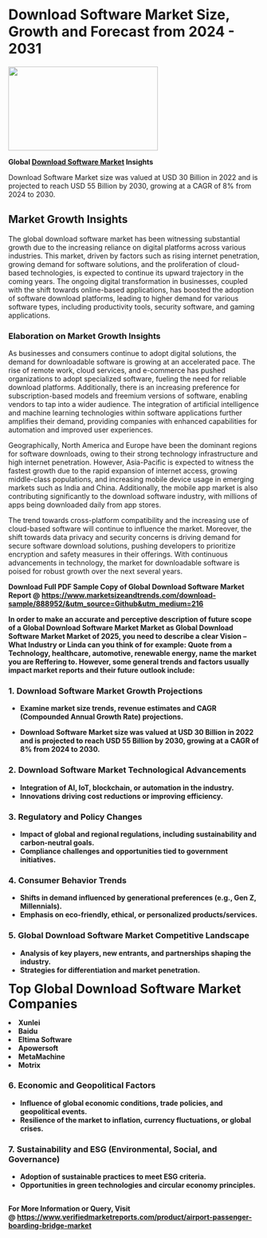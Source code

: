 <H1>Download Software Market Size, Growth and Forecast from 2024 - 2031</H1><img class="aligncenter size-medium wp-image-584254" src="https://thirdeyenews.in/wp-content/uploads/2024/09/Global-Market-Research-300x168.jpeg" alt="" width="300" height="168" /><p><strong>Global&nbsp;<a href="https://www.marketsizeandtrends.com/download-sample/888952/&amp;utm_source=Github&utm_medium=216">Download Software Market</a> Insights</strong></p><p>Download Software Market size was valued at USD 30 Billion in 2022 and is projected to reach USD 55 Billion by 2030, growing at a CAGR of 8% from 2024 to 2030.</p><p><!DOCTYPE html> <html lang="en"> <head> <meta charset="UTF-8"> <meta name="viewport" content="width=device-width, initial-scale=1.0"> <title>Download Software Market Growth Insights</title> </head> <body> <h2>Market Growth Insights</h2> <p>The global download software market has been witnessing substantial growth due to the increasing reliance on digital platforms across various industries. This market, driven by factors such as rising internet penetration, growing demand for software solutions, and the proliferation of cloud-based technologies, is expected to continue its upward trajectory in the coming years. The ongoing digital transformation in businesses, coupled with the shift towards online-based applications, has boosted the adoption of software download platforms, leading to higher demand for various software types, including productivity tools, security software, and gaming applications.</p> <p><strong></strong></p> <h3>Elaboration on Market Growth Insights</h3> <p>As businesses and consumers continue to adopt digital solutions, the demand for downloadable software is growing at an accelerated pace. The rise of remote work, cloud services, and e-commerce has pushed organizations to adopt specialized software, fueling the need for reliable download platforms. Additionally, there is an increasing preference for subscription-based models and freemium versions of software, enabling vendors to tap into a wider audience. The integration of artificial intelligence and machine learning technologies within software applications further amplifies their demand, providing companies with enhanced capabilities for automation and improved user experiences.</p> <p>Geographically, North America and Europe have been the dominant regions for software downloads, owing to their strong technology infrastructure and high internet penetration. However, Asia-Pacific is expected to witness the fastest growth due to the rapid expansion of internet access, growing middle-class populations, and increasing mobile device usage in emerging markets such as India and China. Additionally, the mobile app market is also contributing significantly to the download software industry, with millions of apps being downloaded daily from app stores.</p> <p>The trend towards cross-platform compatibility and the increasing use of cloud-based software will continue to influence the market. Moreover, the shift towards data privacy and security concerns is driving demand for secure software download solutions, pushing developers to prioritize encryption and safety measures in their offerings. With continuous advancements in technology, the market for downloadable software is poised for robust growth over the next several years.</p> <p><strong></p><p><span class=""><strong>Download Full PDF Sample Copy of Global Download Software Market Report</strong> @ <a href="https://www.marketsizeandtrends.com/download-sample/888952/&amp;utm_source=Github&utm_medium=216" target="_blank">https://www.marketsizeandtrends.com/download-sample/888952/&amp;utm_source=Github&utm_medium=216</a></span></p><p>In order to make an accurate and perceptive description of future scope of a Global&nbsp;Download Software Market Market as Global&nbsp;Download Software Market Market of 2025, you need to describe a clear Vision &ndash; What Industry or Linda can you think of for example: Quote from a Technology, healthcare, automotive, renewable energy, name the market you are Reffering to. However, some general trends and factors usually impact market reports and their future outlook include:</p><h3>1.&nbsp;<strong>Download Software Market Growth Projections</strong></h3><ul><li>Examine market size trends, revenue estimates and CAGR (Compounded Annual Growth Rate) projections.</li><li><p>Download Software Market size was valued at USD 30 Billion in 2022 and is projected to reach USD 55 Billion by 2030, growing at a CAGR of 8% from 2024 to 2030.</p></li></ul><h3>2.&nbsp;<strong>Download Software Market Technological Advancements</strong></h3><ul><li>Integration of AI, IoT, blockchain, or automation in the industry.</li><li>Innovations driving cost reductions or improving efficiency.</li></ul><h3>3.&nbsp;<strong>Regulatory and Policy Changes</strong></h3><ul><li>Impact of global and regional regulations, including sustainability and carbon-neutral goals.</li><li>Compliance challenges and opportunities tied to government initiatives.</li></ul><h3>4.&nbsp;<strong>Consumer Behavior Trends</strong></h3><ul><li>Shifts in demand influenced by generational preferences (e.g., Gen Z, Millennials).</li><li>Emphasis on eco-friendly, ethical, or personalized products/services.</li></ul><h3>5.&nbsp;<strong>Global Download Software Market Competitive Landscape</strong></h3><ul><li>Analysis of key players, new entrants, and partnerships shaping the industry.</li><li>Strategies for differentiation and market penetration.</li></ul><p data-pm-slice="1 1 []"><span style="color: inherit; font-family: inherit; font-size: 25px;">Top Global Download Software Market Companies</span></p><div class="" data-test-id=""><p><li>Xunlei</li><li> Baidu</li><li> Eltima Software</li><li> Apowersoft</li><li> MetaMachine</li><li> Motrix</li></p></div><h3>6.&nbsp;<strong>Economic and Geopolitical Factors</strong></h3><ul><li>Influence of global economic conditions, trade policies, and geopolitical events.</li><li>Resilience of the market to inflation, currency fluctuations, or global crises.</li></ul><h3>7.&nbsp;<strong>Sustainability and ESG (Environmental, Social, and Governance)</strong></h3><ul><li>Adoption of sustainable practices to meet ESG criteria.</li><li>Opportunities in green technologies and circular economy principles.</li></ul><h2><strong style="font-size: 14px;">For More Information or Query, Visit @&nbsp;</strong><a style="background-color: #ffffff; font-size: 14px;" href="https://www.marketsizeandtrends.com/report/download-software-market-/" target="_blank">https://www.verifiedmarketreports.com/product/airport-passenger-boarding-bridge-market</a></h2>
